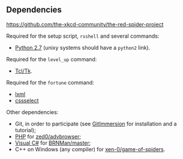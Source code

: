 Dependencies
------------

https://github.com/the-xkcd-community/the-red-spider-project


Required for the setup script, `rsshell` and several commands:

- [Python 2.7](http://www.python.org/download/) (unixy systems should have a `python2` link).

Required for the `level_up` command:

- [Tcl/Tk](http://www.tcl.tk/).

Required for the `fortune` command:

- [lxml](http://lxml.de/)
- [cssselect](https://pypi.python.org/pypi/cssselect)

Other dependencies:

- Git, in order to participate (see [GitImmersion](http://gitimmersion.com/index.html) for installation and a tutorial);
- [PHP](http://www.php.net/downloads.php) for [zed0/advbrowser](https://github.com/zed0/the-red-spider-project/tree/advbrowser);
- [Visual C#](http://msdn.microsoft.com/en-us/vstudio/hh341490.aspx) for [BRNMan/master](https://github.com/BRNMan/the-red-spider-project);
- C++ on Windows (any compiler) for [xen-0/game-of-spiders](https://github.com/xen-0/the-red-spider-project/tree/game-of-spiders).
